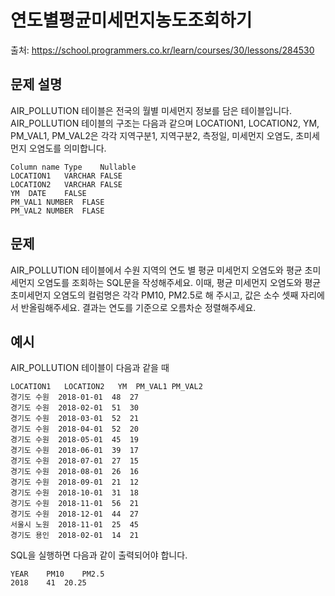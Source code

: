 # 연도별평균미세먼지농도조회하기

출처: https://school.programmers.co.kr/learn/courses/30/lessons/284530

## 문제 설명

AIR_POLLUTION 테이블은 전국의 월별 미세먼지 정보를 담은 테이블입니다. AIR_POLLUTION 테이블의 구조는 다음과 같으며 LOCATION1, LOCATION2, YM, PM_VAL1, PM_VAL2은 각각 지역구분1, 지역구분2, 측정일, 미세먼지 오염도, 초미세먼지 오염도를 의미합니다.

```
Column name	Type	Nullable
LOCATION1	VARCHAR	FALSE
LOCATION2	VARCHAR	FALSE
YM	DATE	FALSE
PM_VAL1	NUMBER	FLASE
PM_VAL2	NUMBER	FLASE
```

## 문제

AIR_POLLUTION 테이블에서 수원 지역의 연도 별 평균 미세먼지 오염도와 평균 초미세먼지 오염도를 조회하는 SQL문을 작성해주세요. 이때, 평균 미세먼지 오염도와 평균 초미세먼지 오염도의 컬럼명은 각각 PM10, PM2.5로 해 주시고, 값은 소수 셋째 자리에서 반올림해주세요.
결과는 연도를 기준으로 오름차순 정렬해주세요.

## 예시

AIR_POLLUTION 테이블이 다음과 같을 때

```
LOCATION1	LOCATION2	YM	PM_VAL1	PM_VAL2
경기도	수원	2018-01-01	48	27
경기도	수원	2018-02-01	51	30
경기도	수원	2018-03-01	52	21
경기도	수원	2018-04-01	52	20
경기도	수원	2018-05-01	45	19
경기도	수원	2018-06-01	39	17
경기도	수원	2018-07-01	27	15
경기도	수원	2018-08-01	26	16
경기도	수원	2018-09-01	21	12
경기도	수원	2018-10-01	31	18
경기도	수원	2018-11-01	56	21
경기도	수원	2018-12-01	44	27
서울시	노원	2018-11-01	25	45
경기도	용인	2018-02-01	14	21
```

SQL을 실행하면 다음과 같이 출력되어야 합니다.

```
YEAR	PM10	PM2.5
2018	41	20.25
```
